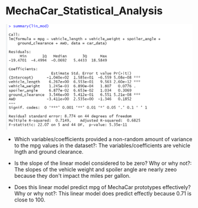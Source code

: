# MechaCar_Statistical_Analysis


![Images_here](Resources/deliv_1.PNG)

- Which variables/coefficients provided a non-random amount of variance to the mpg values in the dataset?:
The variables/coefficients are vehicle lngth and ground clearance.

- Is the slope of the linear model considered to be zero? Why or why not?:
The slopes of the vehicle weight and spoiler angle are nearly zeeo because they don't impact the miles per gallon.


- Does this linear model predict mpg of MechaCar prototypes effectively? Why or why not?: This linear model does predict effectly because 0.71 is close to 100.
  